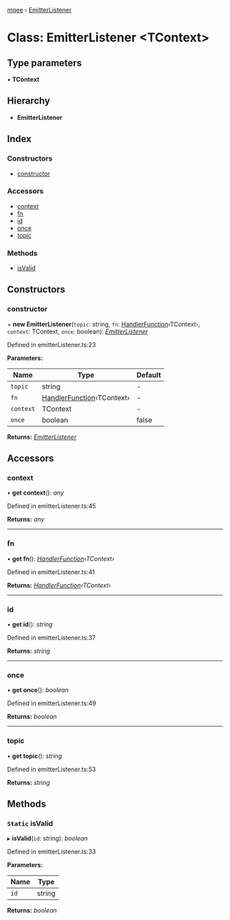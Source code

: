 [mqee](../README.md) › [EmitterListener](emitterlistener.md)

# Class: EmitterListener <**TContext**>

## Type parameters

▪ **TContext**

## Hierarchy

* **EmitterListener**

## Index

### Constructors

* [constructor](emitterlistener.md#constructor)

### Accessors

* [context](emitterlistener.md#context)
* [fn](emitterlistener.md#fn)
* [id](emitterlistener.md#id)
* [once](emitterlistener.md#once)
* [topic](emitterlistener.md#topic)

### Methods

* [isValid](emitterlistener.md#static-isvalid)

## Constructors

###  constructor

\+ **new EmitterListener**(`topic`: string, `fn`: [HandlerFunction](../README.md#handlerfunction)‹TContext›, `context`: TContext, `once`: boolean): *[EmitterListener](emitterlistener.md)*

Defined in emitterListener.ts:23

**Parameters:**

Name | Type | Default |
------ | ------ | ------ |
`topic` | string | - |
`fn` | [HandlerFunction](../README.md#handlerfunction)‹TContext› | - |
`context` | TContext | - |
`once` | boolean | false |

**Returns:** *[EmitterListener](emitterlistener.md)*

## Accessors

###  context

• **get context**(): *any*

Defined in emitterListener.ts:45

**Returns:** *any*

___

###  fn

• **get fn**(): *[HandlerFunction](../README.md#handlerfunction)‹TContext›*

Defined in emitterListener.ts:41

**Returns:** *[HandlerFunction](../README.md#handlerfunction)‹TContext›*

___

###  id

• **get id**(): *string*

Defined in emitterListener.ts:37

**Returns:** *string*

___

###  once

• **get once**(): *boolean*

Defined in emitterListener.ts:49

**Returns:** *boolean*

___

###  topic

• **get topic**(): *string*

Defined in emitterListener.ts:53

**Returns:** *string*

## Methods

### `Static` isValid

▸ **isValid**(`id`: string): *boolean*

Defined in emitterListener.ts:33

**Parameters:**

Name | Type |
------ | ------ |
`id` | string |

**Returns:** *boolean*
